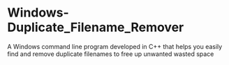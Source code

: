 # Windows-Duplicate_Filename_Remover
A Windows command line program developed in C++ that helps you easily find and remove duplicate filenames to free up unwanted wasted space
